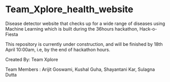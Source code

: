 # Team_Xplore_health_website
Disease detector website that checks up for a wide range of diseases using Machine Learning which is built during the 36hours hackathon, Hack-o-Fiesta

This repository is currently under construction, and will be finished by 18th April 10:00am, i.e, by the end of hackathon hours. 

Created By: Team Xplore

Team Members : Arijit Goswami, Kushal Guha, Shayantani Kar, Sulagna Dutta
